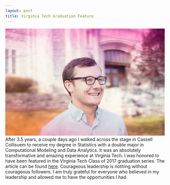 ```yaml
---
layout: post
title: Virginia Tech Graduation Feature
---
```

[![Courtesy: Virginia Tech](/images/dsaheadshot.jpg)](https://vtnews.vt.edu/articles/2017/12/121417-dsa-ginthergradprofile.html)
After 3.5 years, a couple days ago I walked across the stage in Cassell Collisuem to receive my degree in Statistics with a double major in Computational Modeling and Data Analytics. It was an absolutely transformative and amazing experience at Virginia Tech. I was honored to have been featured in the Virginia Tech Class of 2017 graduation series. The article can be found [here](https://vtnews.vt.edu/articles/2017/12/121417-dsa-ginthergradprofile.html). Courageous leadership is nothing without courageous followers. I am truly grateful for everyone who believed in my leadership and allowed me to have the opportunities I had.
